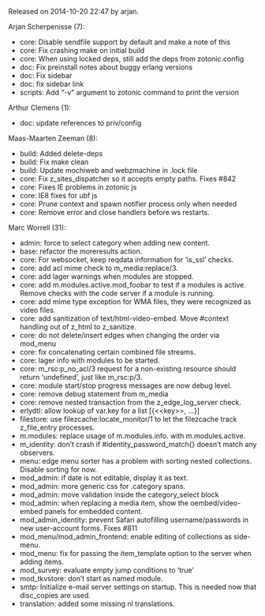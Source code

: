 Released on 2014-10-20 22:47 by arjan.

Arjan Scherpenisse (7):

*   core: Disable sendfile support by default and make a note of this
*   core: Fix crashing make on initial build
*   core: When using locked deps, still add the deps from zotonic.config
*   doc: Fix preinstall notes about buggy erlang versions
*   doc: Fix sidebar
*   doc: fix sidebar link
*   scripts: Add “-v” argument to zotonic command to print the version

Arthur Clemens (1):

*   doc: update references to priv/config

Maas-Maarten Zeeman (8):

*   build: Added delete-deps
*   build: Fix make clean
*   build: Update mochiweb and webzmachine in .lock file
*   core: Fix z\_sites\_dispatcher so it accepts empty paths. Fixes #842
*   core: Fixes IE problems in zotonic js
*   core: IE8 fixes for ubf js
*   core: Prune context and spawn notifier process only when needed
*   core: Remove error and close handlers before ws restarts.

Marc Worrell (31):

*   admin: force to select category when adding new content.
*   base: refactor the moreresults action.
*   core: For websocket, keep reqdata information for ‘is\_ssl’ checks.
*   core: add acl mime check to m\_media:replace/3.
*   core: add lager warnings when modules are stopped.
*   core: add m.modules.active.mod\_foobar to test if a modules is active. Remove checks with the code server if a module is running.
*   core: add mime type exception for WMA files, they were recognized as video files.
*   core: add sanitization of text/html-video-embed. Move #context handling out of z\_html to z\_sanitize.
*   core: do not delete/insert edges when changing the order via mod\_menu
*   core: fix concatenating certain combined file streams.
*   core: lager info with modules to be started.
*   core: m\_rsc:p\_no\_acl/3 request for a non-existing resource should return ‘undefined’, just like m\_rsc:p/3.
*   core: module start/stop progress messages are now debug level.
*   core: remove debug statement from m\_media
*   core: remove nested transaction from the z\_edge\_log\_server check.
*   erlydtl: allow lookup of var.key for a list \[\{<&lt;key>>, ...\}\]
*   filestore: use filezcache:locate\_monitor/1 to let the filezcache track z\_file\_entry processes.
*   m.modules: replace usage of m.modules.info. with m.modules.active.
*   m\_identity: don’t crash if #identity\_password\_match\{\} doesn’t match any observers.
*   menu: edge menu sorter has a problem with sorting nested collections. Disable sorting for now.
*   mod\_admin: if date is not editable, display it as text.
*   mod\_admin: more generic css for .category spans.
*   mod\_admin: move validation inside the category\_select block
*   mod\_admin: when replacing a media item, show the oembed/video-embed panels for embedded content.
*   mod\_admin\_identity: prevent Safari autofilling username/passwords in new user-account forms. Fixes #811
*   mod\_menu/mod\_admin\_frontend: enable editing of collections as side-menu.
*   mod\_menu: fix for passing the item\_template option to the server when adding items.
*   mod\_survey: evaluate empty jump conditions to ‘true’
*   mod\_tkvstore: don’t start as named module.
*   smtp: Initialize e-mail server settings on startup. This is needed now that disc\_copies are used.
*   translation: added some missing nl translations.